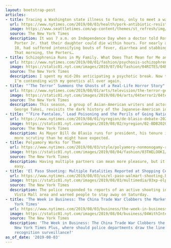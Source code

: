 ```yaml
---
layout: bootstrap-post
articles:
- title: Tracing a Washington state illness to farms, only to meet a wall
  url: https://www.nytimes.com/2019/08/03/health/pork-antibiotic-resistance-salmonella.html
  image: https://www.seattletimes.com/wp-content/themes/st_refresh/img/st-meta-facebook.png
  source: The New York Times
  description: It was 7 a.m. on Independence Day when a doctor told Rose and Roger
    Porter Jr. that their daughter could die within hours. For nearly a week, Mikayla,
    10, had suffered intensifying bouts of fever, diarrhea and stabbing stomach pains.
    That morning, the Porters…
- title: Schizophrenia Runs in My Family. What Does That Mean for Me and My Baby?
  url: https://www.nytimes.com/2019/08/01/fashion/psychosis-schizophrenia-family.html
  image: https://static01.nyt.com/images/2019/07/04/fashion/04RITES/04RITES-facebookJumbo.jpg
  source: The New York Times
  description: I spent my mid-20s anticipating a psychotic break. Now that I’m pregnant,
    I’m contending with my genetics all over again.
- title: "‘The Terror’ Summons the Ghosts of a Real-Life Horror Story"
  url: https://www.nytimes.com/2019/08/01/arts/television/the-terror-george-takei.html
  image: https://static01.nyt.com/images/2019/08/04/arts/04terror2/04terror2-facebookJumbo.jpg
  source: The New York Times
  description: This season, a group of Asian-American writers and actors, including
    George Takei, revisits the dark history of the Japanese-American internment camps.
- title: "‘Fire Pantaleo,’ Lead Poisoning and the Perils of Going National"
  url: https://www.nytimes.com/2019/08/01/nyregion/de-blasio-debate-2020.html
  image: https://static01.nyt.com/images/2019/08/02/nyregion/02-BDB2020-PRINT/01bdb2020-facebookJumbo.jpg
  source: The New York Times
  description: As Mayor Bill de Blasio runs for president, his tenure is coming under
    more scrutiny than he might have expected.
- title: Polyamory Works for Them
  url: https://www.nytimes.com/2019/08/03/style/polyamory-nonmonogamy-relationships.html
  image: https://static01.nyt.com/images/2019/08/04/fashion/03THELOOK1/03THELOOK1-facebookJumbo.jpg
  source: The New York Times
  description: Having multiple partners can mean more pleasure, but it’s not always
    easy.
- title: 'El Paso Shooting: Multiple Fatalities Reported at Shopping Center'
  url: https://www.nytimes.com/2019/08/03/us/el-paso-walmart-shooting.html
  image: https://static01.nyt.com/images/2019/08/03/multimedia/03xp-elpaso2/03xp-elpaso2-facebookJumbo.jpg
  source: The New York Times
  description: The police responded to reports of an active shooting in the Cielo
    Vista Mall area and warned people to stay away on Saturday.
- title: 'The Week in Business: The China Trade War Clobbers the Markets - The New
    York Times'
  url: https://www.nytimes.com/2019/08/03/business/the-week-in-business-interest-rates-china-trade.html
  image: https://static01.nyt.com/images/2019/08/04/business/04WithInterest1-illo/04WithInterest1-illo-facebookJumbo.jpg
  source: The New York Times
  description: 'The Week in Business: The China Trade War Clobbers the Markets The
    New York Times Plus, where should police departments draw the line with facial
    recognition surveillance?'
as_of_date: '2019-08-03'
---
```


